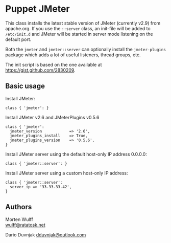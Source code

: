 Puppet JMeter
=============

This class installs the latest stable version of JMeter (currently v2.9) from apache.org. If you use the `::server` class, an init-file will be added to `/etc/init.d` and JMeter will be started in server mode listening on the default port.

Both the `jmeter` and `jmeter::server` can optionally install the `jmeter-plugins` package which adds a lot of useful listeners, thread groups, etc.

The init script is based on the one available at https://gist.github.com/2830209.


Basic usage
-----------

Install JMeter:

    class { 'jmeter': }

Install JMeter v2.6 and JMeterPlugins v0.5.6

    class { 'jmeter':
      jmeter_version            => '2.6',
      jmeter_plugins_install    => True,
      jmeter_plugins_version    => '0.5.6',
    }

Install JMeter server using the default host-only IP address 0.0.0.0:

    class { 'jmeter::server': }

Install JMeter server using a custom host-only IP address:

    class { 'jmeter::server':
      server_ip => '33.33.33.42',
    }


Authors
-------

Morten Wulff  
<wulff@ratatosk.net>

Dario Duvnjak
dduvnjak@outlook.com
